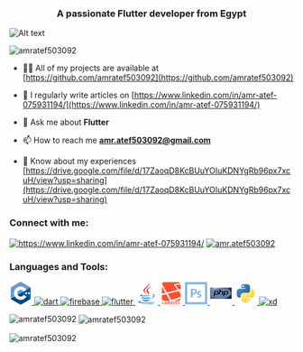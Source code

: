 <h3 align="center">A passionate Flutter developer from Egypt</h3>

<img
  src="https://i.ibb.co/thZMZ36/0-MXYivtrvf-MI2n-ZXU.png"
  alt="Alt text"
  title="Optional title"
  style="display: inline-block; margin: 0 auto; max-width: 300px">

<p align="left"> <img src="https://komarev.com/ghpvc/?username=amratef503092&label=Profile%20views&color=0e75b6&style=flat" alt="amratef503092" /> </p>



- 👨‍💻 All of my projects are available at [https://github.com/amratef503092](https://github.com/amratef503092)

- 📝 I regularly write articles on [https://www.linkedin.com/in/amr-atef-075931194/](https://www.linkedin.com/in/amr-atef-075931194/)

- 💬 Ask me about **Flutter**

- 📫 How to reach me **amr.atef503092@gmail.com**

- 📄 Know about my experiences [https://drive.google.com/file/d/17ZaoqD8KcBUuYOIuKDNYgRb96px7xcuH/view?usp=sharing](https://drive.google.com/file/d/17ZaoqD8KcBUuYOIuKDNYgRb96px7xcuH/view?usp=sharing)

<h3 align="left">Connect with me:</h3>
<p align="left">
<a href="https://linkedin.com/in/https://www.linkedin.com/in/amr-atef-075931194/" target="blank"><img align="center" src="https://raw.githubusercontent.com/rahuldkjain/github-profile-readme-generator/master/src/images/icons/Social/linked-in-alt.svg" alt="https://www.linkedin.com/in/amr-atef-075931194/" height="30" width="40" /></a>
<a href="https://fb.com/amr.atef503092" target="blank"><img align="center" src="https://raw.githubusercontent.com/rahuldkjain/github-profile-readme-generator/master/src/images/icons/Social/facebook.svg" alt="amr.atef503092" height="30" width="40" /></a>
</p>

<h3 align="left">Languages and Tools:</h3>
<p align="left"> <a href="https://www.w3schools.com/cpp/" target="_blank" rel="noreferrer"> <img src="https://raw.githubusercontent.com/devicons/devicon/master/icons/cplusplus/cplusplus-original.svg" alt="cplusplus" width="40" height="40"/> </a> <a href="https://dart.dev" target="_blank" rel="noreferrer"> <img src="https://www.vectorlogo.zone/logos/dartlang/dartlang-icon.svg" alt="dart" width="40" height="40"/> </a> <a href="https://firebase.google.com/" target="_blank" rel="noreferrer"> <img src="https://www.vectorlogo.zone/logos/firebase/firebase-icon.svg" alt="firebase" width="40" height="40"/> </a> <a href="https://flutter.dev" target="_blank" rel="noreferrer"> <img src="https://www.vectorlogo.zone/logos/flutterio/flutterio-icon.svg" alt="flutter" width="40" height="40"/> </a> <a href="https://www.java.com" target="_blank" rel="noreferrer"> <img src="https://raw.githubusercontent.com/devicons/devicon/master/icons/java/java-original.svg" alt="java" width="40" height="40"/> </a> <a href="https://laravel.com/" target="_blank" rel="noreferrer"> <img src="https://raw.githubusercontent.com/devicons/devicon/master/icons/laravel/laravel-plain-wordmark.svg" alt="laravel" width="40" height="40"/> </a> <a href="https://www.photoshop.com/en" target="_blank" rel="noreferrer"> <img src="https://raw.githubusercontent.com/devicons/devicon/master/icons/photoshop/photoshop-line.svg" alt="photoshop" width="40" height="40"/> </a> <a href="https://www.php.net" target="_blank" rel="noreferrer"> <img src="https://raw.githubusercontent.com/devicons/devicon/master/icons/php/php-original.svg" alt="php" width="40" height="40"/> </a> <a href="https://www.python.org" target="_blank" rel="noreferrer"> <img src="https://raw.githubusercontent.com/devicons/devicon/master/icons/python/python-original.svg" alt="python" width="40" height="40"/> </a> <a href="https://www.adobe.com/products/xd.html" target="_blank" rel="noreferrer"> <img src="https://cdn.worldvectorlogo.com/logos/adobe-xd.svg" alt="xd" width="40" height="40"/> </a> </p>

<p><img align="left" src="https://github-readme-stats.vercel.app/api/top-langs?username=amratef503092&show_icons=true&locale=en&layout=compact" alt="amratef503092" /></p>

<p>&nbsp;<img align="center" src="https://github-readme-stats.vercel.app/api?username=amratef503092&show_icons=true&locale=en" alt="amratef503092" /></p>

<p><img align="center" src="https://github-readme-streak-stats.herokuapp.com/?user=amratef503092&" alt="amratef503092" /></p>
